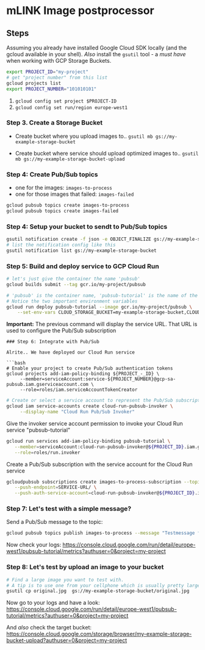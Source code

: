 # mLINK Image postprocessor


## Steps

Assuming you already have installed Google Cloud SDK locally (and the gcloud available in your shell).
*Also* install the `gsutil` tool - a *must have* when working with GCP Storage Buckets.


```bash
export PROJECT_ID="my-project"
# get "project number" from this list
gcloud projects list
export PROJECT_NUMBER="101010101"
```
1. `gcloud config set project $PROJECT-ID`
2. `gcloud config set run/region europe-west1`


### Step 3. Create a Storage Bucket

- Create bucket where you upload images to.. `gsutil mb gs://my-example-storage-bucket`

- Create bucket where service should upload optimized images to.. `gsutil mb gs://my-example-storage-bucket-upload`


### Step 4: Create Pub/Sub topics

- one for the images: `images-to-process`
- one for those images that failed: `images-failed`

```bash
gcloud pubsub topics create images-to-process
gcloud pubsub topics create images-failed
```


### Step 4: Setup your bucket to sendt to Pub/Sub topics

```bash
gsutil notification create -f json -e OBJECT_FINALIZE gs://my-example-storage-bucket
# list the notification config like this
gsutil notification list gs://my-example-storage-bucket
```


### Step 5: Build and deploy service to GCP Cloud Run

```bash
# let's just give the container the name 'pubsub'
gcloud builds submit --tag gcr.io/my-project/pubsub

# 'pubsub' is the container name, 'pubsub-tutorial' is the name of the service
# Notice the two important environment variables
gcloud run deploy pubsub-tutorial --image gcr.io/my-project/pubsub \
    --set-env-vars CLOUD_STORAGE_BUCKET=my-example-storage-bucket,CLOUD_UPLOAD_STORAGE_BUCKET=my-example-storage-bucket-upload
```

**Important:** The previous command will display the service URL. That URL is used to configure the Pub/Sub subscription

```
### Step 6: Integrate with Pub/Sub

Alrite.. We have deployed our Cloud Run service

```bash
# Enable your project to create Pub/Sub authentication tokens
gcloud projects add-iam-policy-binding ${PROJECT_-_ID} \
     --member=serviceAccount:service-${PROJECT_NUMBER}@gcp-sa-pubsub.iam.gserviceaccount.com \
     --role=roles/iam.serviceAccountTokenCreator
```


```bash
# Create or select a service account to represent the Pub/Sub subscription identity
gcloud iam service-accounts create cloud-run-pubsub-invoker \
     --display-name "Cloud Run Pub/Sub Invoker"
```

Give the invoker service account permission to invoke your Cloud Run service "pubsub-tutorial"
```bash
gcloud run services add-iam-policy-binding pubsub-tutorial \
   --member=serviceAccount:cloud-run-pubsub-invoker@${PROJECT_ID}.iam.gserviceaccount.com \
   --role=roles/run.invoker
```

Create a Pub/Sub subscription with the service account for the Cloud Run service
```bash
gcloudpubsub subscriptions create images-to-process-subscription --topic images-to-process \
   --push-endpoint=SERVICE-URL/ \
   --push-auth-service-account=cloud-run-pubsub-invoker@${PROJECT_ID}.iam.gserviceaccount.com
```


### Step 7: Let's test with a simple message?

Send a Pub/Sub message to the topic:

```bash
gcloud pubsub topics publish images-to-process --message "Testmessage from my laptop"
```

Now check your logs: https://console.cloud.google.com/run/detail/europe-west1/pubsub-tutorial/metrics?authuser=0&project=my-project


### Step 8: Let's test by upload an image to your bucket

```bash
# Find a large image you want to test with.
# A tip is to use one from your cellphone which is usually pretty large..
gsutil cp original.jpg  gs://my-example-storage-bucket/original.jpg
```

Now go to your logs and have a look: https://console.cloud.google.com/run/detail/europe-west1/pubsub-tutorial/metrics?authuser=0&project=my-project

And *also* check the target bucket: https://console.cloud.google.com/storage/browser/my-example-storage-bucket-upload?authuser=0&project=my-project
